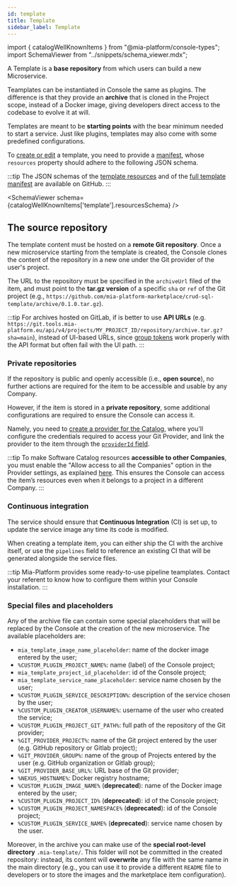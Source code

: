 ```yaml
---
id: template
title: Template
sidebar_label: Template
---
```


import { catalogWellKnownItems } from "@mia-platform/console-types";
import SchemaViewer from "../snippets/schema_viewer.mdx";

A Template is a **base repository** from which users can build a new Microservice.

Teamplates can be instantiated in Console the same as plugins. The difference is that they provide an **archive** that is cloned in the Project scope, instead of a Docker image, giving developers direct access to the codebase to evolve it at will.

Templates are meant to be **starting points** with the bear minimum needed to start a service. Just like plugins, templates may also come with some predefined configurations.

To [create or edit](/software-catalog/items-management/overview.md) a template, you need to provide a [manifest](/software-catalog/items-manifest/overview.md), whose `resources` property should adhere to the following JSON schema.

:::tip
The JSON schemas of the [template resources](https://raw.githubusercontent.com/mia-platform/console-sdk/refs/heads/main/packages/console-types/schemas/catalog/template.resources.schema.json) and of the [full template manifest](https://raw.githubusercontent.com/mia-platform/console-sdk/refs/heads/main/packages/console-types/schemas/catalog/template.manifest.schema.json) are available on GitHub.
:::

<SchemaViewer schema={catalogWellKnownItems['template'].resourcesSchema} />

## The source repository

The template content must be hosted on a **remote Git repository**. Once a new microservice starting from the template is created, the Console clones the content of the repository in a new one under the Git provider of the user's project.

The URL to the repository must be specified in the `archiveUrl` filed of the item, and must point to the **tar.gz version** of a specific `sha` or `ref` of the Git project (e.g., `https://github.com/mia-platform-marketplace/crud-sql-template/archive/0.1.0.tar.gz`).

:::tip
For archives hosted on GitLab, if is better to use **API URLs** (e.g. `https://git.tools.mia-platform.eu/api/v4/projects/MY_PROJECT_ID/repository/archive.tar.gz?sha=main`), instead of UI-based URLs, since [group tokens](https://docs.gitlab.com/user/group/settings/group_access_tokens/) work properly with the API format but often fail with the UI path.
:::

### Private repositories

If the repository is public and openly accessible (i.e., **open source**), no further actions are required for the item to be accessible and usable by any Company.

However, if the item is stored in a **private repository**, some additional configurations are required to ensure the Console can access it.

Namely, you need to [create a provider for the Catalog](/console/company-configuration/providers/configure-marketplace-provider.mdx), where you'll configure the credentials required to access your Git Provider, and link the provider to the item through the [`providerId` field](/software-catalog/items-manifest/overview.md).

:::tip
To make Software Catalog resources **accessible to other Companies**, you must enable the "Allow access to all the Companies" option in the Provider settings, as explained [here](/console/company-configuration/providers/configure-marketplace-provider.mdx#step-2-provider-details). This ensures the Console can access the item’s resources even when it belongs to a project in a different Company.
:::

### Continuous integration

The service should ensure that **Continuous Integration** (CI) is set up, to update the service image any time its code is modified.

When creating a template item, you can either ship the CI with the archive itself, or use the `pipelines` field to reference an existing CI that will be generated alongside the service files.

:::tip
Mia-Platform provides some ready-to-use pipeline teamplates. Contact your referent to know how to configure them within your Console installation.
:::

### Special files and placeholders

Any of the archive file can contain some special placeholders that will be replaced by the Console at the creation of the new microservice. The available placeholders are:

- `mia_template_image_name_placeholder`: name of the docker image entered by the user;
- `%CUSTOM_PLUGIN_PROJECT_NAME%`: name (label) of the Console project;
- `mia_template_project_id_placeholder`: id of the Console project;
- `mia_template_service_name_placeholder`: service name chosen by the user;
- `%CUSTOM_PLUGIN_SERVICE_DESCRIPTION%`: description of the service chosen by the user;
- `%CUSTOM_PLUGIN_CREATOR_USERNAME%`: username of the user who created the service;
- `%CUSTOM_PLUGIN_PROJECT_GIT_PATH%`: full path of the repository of the Git provider;
- `%GIT_PROVIDER_PROJECT%`: name of the Git project entered by the user (e.g. GitHub repository or Gitlab project);
- `%GIT_PROVIDER_GROUP%`: name of the group of Projects entered by the user (e.g. GitHub organization or Gitlab group);
- `%GIT_PROVIDER_BASE_URL%`: URL base of the Git provider;
- `%NEXUS_HOSTNAME%`: Docker registry hostname;
- `%CUSTOM_PLUGIN_IMAGE_NAME%` (**deprecated**): name of the Docker image entered by the user;
- `%CUSTOM_PLUGIN_PROJECT_ID%` (**deprecated**): id of the Console project;
- `%CUSTOM_PLUGIN_PROJECT_NAMESPACE%` (**deprecated**): id of the Console project;
- `%CUSTOM_PLUGIN_SERVICE_NAME%` (**deprecated**): service name chosen by the user.

Moreover, in the archive you can make use of the **special root-level directory** `.mia-template/`. This folder will not be committed in the created repository: instead, its content will **overwrite** any file with the same name in the main directory (e.g., you can use it to provide a different `README` file to developers or to store the images and the marketplace item configuration).
